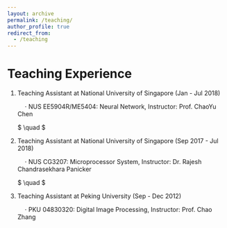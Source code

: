 ```yaml
---
layout: archive
permalink: /teaching/
author_profile: true
redirect_from:
  - /teaching
---
```


 
Teaching Experience
======

1) Teaching Assistant at National University of Singapore (Jan - Jul 2018)

   $\quad\cdot$ NUS EE5904R/ME5404: Neural Network, Instructor: Prof. ChaoYu Chen
      <!-- * Taught SVM and related knowledge, and prepared homework and solutions
      * Designed SVM projects, and guided students to conduct projects and analysis -->

  
    
     $  \quad  $


2) Teaching Assistant at National University of Singapore (Sep 2017 - Jul 2018)

      $\quad\cdot$ NUS CG3207: Microprocessor System, Instructor: Dr. Rajesh Chandrasekhara Panicker
      <!-- * Taught basic concepts of programming language Verilog, usage of FPGA, and ARM programming
      * Guided students to conduct FPGA and ARM programming and analysis -->

   $  \quad  $

3) Teaching Assistant at Peking University (Sep - Dec 2012)
   
   $\quad\cdot$ PKU 04830320: Digital Image Processing, Instructor: Prof. Chao Zhang
      <!-- * Taught basic image processing methods and their implementations through Matlab
      * Guided students to conduct image processing project and analysis -->
